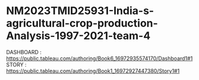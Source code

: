 # NM2023TMID25931-India-s-agricultural-crop-production-Analysis-1997-2021-team-4
DASHBOARD : https://public.tableau.com/authoring/Book6_16972935574170/Dashboard1#1
STORY     : https://public.tableau.com/authoring/Book1_16972927447380/Story1#1
